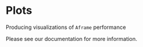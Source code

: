 # Plots
Producing visualizations of `Aframe` performance

Please see our documentation for more information.
